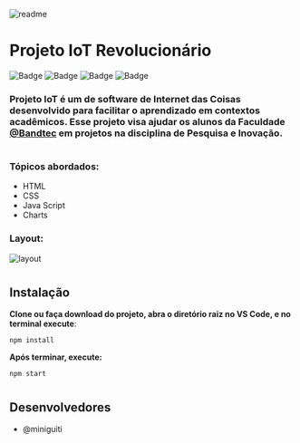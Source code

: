 ![readme](https://user-images.githubusercontent.com/37668247/117649817-58d3fb00-b166-11eb-8b79-4f40c799c0e6.png)
# Projeto IoT Revolucionário 
![Badge](https://img.shields.io/badge/Code-HTML-green?&logo=html) 
![Badge](https://img.shields.io/badge/Code-JavaScript-yellow?&logo=api)
![Badge](https://img.shields.io/badge/Style-CSS-red?&logo=css)
![Badge](https://img.shields.io/badge/Graph-ChartsJS-blue?&logo=charts)



### **Projeto IoT** é um de software de Internet das Coisas desenvolvido para facilitar o aprendizado em contextos acadêmicos. Esse projeto visa ajudar os alunos da Faculdade [@Bandtec](https://github.com/BandTec) em projetos na disciplina de Pesquisa e Inovação.
#
### **Tópicos abordados:**
- HTML
- CSS
- Java Script
- Charts

### **Layout:**
![layout](https://user-images.githubusercontent.com/37668247/117649826-5a9dbe80-b166-11eb-9105-9ebf410fa1ca.png)
# 

## Instalação
**Clone ou faça download do projeto, abra o diretório raiz no VS Code, e no terminal execute**:
```
npm install
```

**Após terminar, execute:**
```
npm start
```
#


## Desenvolvedores
- @miniguiti
